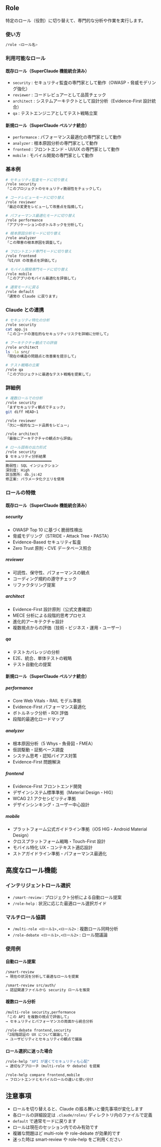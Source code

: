 ## Role

特定のロール（役割）に切り替えて、専門的な分析や作業を実行します。

### 使い方

```bash
/role <ロール名>
```

### 利用可能なロール

#### 既存ロール（SuperClaude 機能統合済み）

- `security` : セキュリティ監査の専門家として動作（OWASP・脅威モデリング強化）
- `reviewer` : コードレビュアーとして品質チェック
- `architect` : システムアーキテクトとして設計分析（Evidence-First 設計統合）
- `qa` : テストエンジニアとしてテスト戦略立案

#### 新規ロール（SuperClaude ペルソナ統合）

- `performance` : パフォーマンス最適化の専門家として動作
- `analyzer` : 根本原因分析の専門家として動作
- `frontend` : フロントエンド・UI/UX の専門家として動作
- `mobile` : モバイル開発の専門家として動作

### 基本例

```bash
# セキュリティ監査モードに切り替え
/role security
「このプロジェクトのセキュリティ脆弱性をチェックして」

# コードレビューモードに切り替え
/role reviewer
「最近の変更をレビューして改善点を指摘して」

# パフォーマンス最適化モードに切り替え
/role performance
「アプリケーションのボトルネックを分析して」

# 根本原因分析モードに切り替え
/role analyzer
「この障害の根本原因を調査して」

# フロントエンド専門モードに切り替え
/role frontend
「UI/UX の改善点を評価して」

# モバイル開発専門モードに切り替え
/role mobile
「このアプリのモバイル最適化を評価して」

# 通常モードに戻る
/role default
「通常の Claude に戻ります」
```

### Claude との連携

```bash
# セキュリティ特化の分析
/role security
cat app.js
「このコードの潜在的なセキュリティリスクを詳細に分析して」

# アーキテクチャ観点での評価
/role architect
ls -la src/
「現在の構造の問題点と改善案を提示して」

# テスト戦略の立案
/role qa
「このプロジェクトに最適なテスト戦略を提案して」
```

### 詳細例

```bash
# 複数ロールでの分析
/role security
「まずセキュリティ観点でチェック」
git diff HEAD~1

/role reviewer
「次に一般的なコード品質をレビュー」

/role architect
「最後にアーキテクチャの観点から評価」

# ロール固有の出力形式
/role security
🔒 セキュリティ分析結果
━━━━━━━━━━━━━━━━━━━━━
脆弱性: SQL インジェクション
深刻度: High
該当箇所: db.js:42
修正案: パラメータ化クエリを使用
```

### ロールの特徴

#### 既存ロール（SuperClaude 機能統合済み）

##### security

- OWASP Top 10 に基づく脆弱性検出
- 脅威モデリング（STRIDE・Attack Tree・PASTA）
- Evidence-Based セキュリティ監査
- Zero Trust 原則・CVE データベース照合

##### reviewer

- 可読性、保守性、パフォーマンスの観点
- コーディング規約の遵守チェック
- リファクタリング提案

##### architect

- Evidence-First 設計原則（公式文書確認）
- MECE 分析による段階的思考プロセス
- 進化的アーキテクチャ設計
- 複数視点からの評価（技術・ビジネス・運用・ユーザー）

##### qa

- テストカバレッジの分析
- E2E、統合、単体テストの戦略
- テスト自動化の提案

#### 新規ロール（SuperClaude ペルソナ統合）

##### performance

- Core Web Vitals・RAIL モデル準拠
- Evidence-First パフォーマンス最適化
- ボトルネック分析・ROI 評価
- 段階的最適化ロードマップ

##### analyzer

- 根本原因分析（5 Whys・魚骨図・FMEA）
- 仮説駆動・証拠ベース調査
- システム思考・認知バイアス対策
- Evidence-First 問題解決

##### frontend

- Evidence-First フロントエンド開発
- デザインシステム標準準拠（Material Design・HIG）
- WCAG 2.1 アクセシビリティ準拠
- デザインシンキング・ユーザー中心設計

##### mobile

- プラットフォーム公式ガイドライン準拠（iOS HIG・Android Material Design）
- クロスプラットフォーム戦略・Touch-First 設計
- モバイル特化 UX・コンテキスト適応設計
- ストアガイドライン準拠・パフォーマンス最適化

## 高度なロール機能

### インテリジェントロール選択
- `/smart-review` : プロジェクト分析による自動ロール提案
- `/role-help` : 状況に応じた最適ロール選択ガイド

### マルチロール協調
- `/multi-role <ロール1>,<ロール2>` : 複数ロール同時分析
- `/role-debate <ロール1>,<ロール2>` : ロール間議論

### 使用例

#### 自動ロール提案
```bash
/smart-review
→ 現在の状況を分析して最適なロールを提案

/smart-review src/auth/
→ 認証関連ファイルから security ロールを推奨
```

#### 複数ロール分析
```bash
/multi-role security,performance
「この API を複数の視点で評価して」
→ セキュリティとパフォーマンスの両面から統合分析

/role-debate frontend,security
「2段階認証の UX について議論して」
→ ユーザビリティとセキュリティの観点で議論
```

#### ロール選択に迷った場合
```bash
/role-help "API が遅くてセキュリティも心配"
→ 適切なアプローチ（multi-role や debate）を提案

/role-help compare frontend,mobile
→ フロントエンドとモバイルロールの違いと使い分け
```

## 注意事項

- ロールを切り替えると、Claude の振る舞いと優先事項が変化します
- 各ロールの詳細設定は `.claude/roles/` ディレクトリ内のファイルで定義
- `default` で通常モードに戻ります
- ロールは現在のセッション内でのみ有効です
- 複雑な問題ほど multi-role や role-debate が効果的です
- 迷った時は smart-review や role-help をご利用ください
